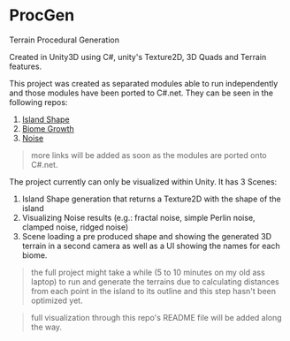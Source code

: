 # ProcGen

Terrain Procedural Generation

Created in Unity3D using C#, unity's Texture2D, 3D Quads and Terrain features.

This project was created as separated modules able to run independently and those modules have been ported to C#.net. They can be seen in the following repos:

1. [Island Shape](https://github.com/brunorc93/islandShapeGen.net)  
1. [Biome Growth](https://github.com/brunorc93/BiomeGrowth.net)  
3. [Noise](https://github.com/brunorc93/noise)  
> more links will be added as soon as the modules are ported onto C#.net.  

The project currently can only be visualized within Unity. It has 3 Scenes:
1. Island Shape generation that returns a Texture2D with the shape of the island  
1. Visualizing Noise results (e.g.: fractal noise, simple Perlin noise, clamped noise, ridged noise)
1. Scene loading a pre produced shape and showing the generated 3D terrain in a second camera as well as a UI showing the names for each biome.
> the full project might take a while (5 to 10 minutes on my old ass laptop) to run and generate the terrains due to calculating distances from each point in the island to its outline and this step hasn't been optimized yet.

> full visualization through this repo's README file will be added along the way.
